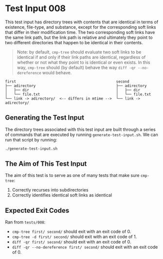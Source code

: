 # Test Input 008

This test input has directory trees with contents that are identical in terms
of existence, file-type, and substance, except for the corresponding soft links
that differ in their modification time. The two corresponding soft links have
the same link path, but the link path is relative and ultimately they point to
two different directories that happen to be identical in their contents.

> Note: by default, `cmp-tree` should evaluate two soft links to be identical
> if and only if their link paths are identical, regardless of whether or not
> what they point to is identical or even exists. In this way, `cmp-tree`
> should (by default) behave the way `diff -qr --no-dereference` would behave.

```
first                                              second
├── adirectory                                     ├── adirectory
│   ├── dir                                        │   ├── dir
│   └── file.txt                                   │   └── file.txt
└── link -> adirectory/  <-- differs in mtime -->  └── link -> adirectory/
```

## Generating the Test Input

The directory trees associated with this test input are built through a series
of commands that are executed by running `generate-test-input.sh`. We can run
that script by running:

```bash
./generate-test-input.sh
```

## The Aim of This Test Input

The aim of this test is to serve as one of many tests that make sure
`cmp-tree`:
1. Correctly recurses into subdirectories
2. Correctly identifies identical soft links as identical

## Expected Exit Codes

Ran from `tests/008`:

* `cmp-tree first/ second/` should exit with an exit code of 0.
* `cmp-tree -d first/ second/` should exit with an exit code of 1.
* `diff -qr first/ second/` should exit with an exit code of 0.
* `diff -qr --no-dereference first/ second/` should exit with an exit code of 0.
